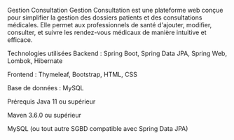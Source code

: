 Gestion Consultation
Gestion Consultation est une plateforme web conçue pour simplifier la gestion des dossiers patients et des consultations médicales. Elle permet aux professionnels de santé d'ajouter, modifier, consulter, et suivre les rendez-vous médicaux de manière intuitive et efficace.

Technologies utilisées
Backend : Spring Boot, Spring Data JPA, Spring Web, Lombok, Hibernate

Frontend : Thymeleaf, Bootstrap, HTML, CSS

Base de données : MySQL

Prérequis
Java 11 ou supérieur

Maven 3.6.0 ou supérieur

MySQL (ou tout autre SGBD compatible avec Spring Data JPA)
